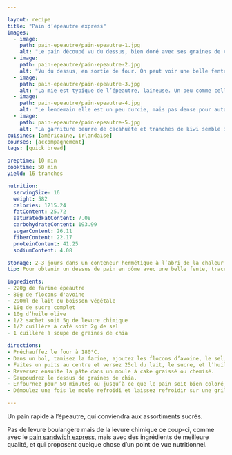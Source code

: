 ```yaml
---

layout: recipe
title: "Pain d’épeautre express"
images:
  - image:
    path: pain-epeautre/pain-epeautre-1.jpg
    alt: "Le pain découpé vu du dessus, bien doré avec ses graines de chia. Sur la première tranche, du beurre de cacahuète. Sur les 2 autres, on est venu y ajouter des tranches de bananes."
  - image:
    path: pain-epeautre/pain-epeautre-2.jpg
    alt: "Vu du dessus, en sortie de four. On peut voir une belle fente sur quasiment toute la longueur, avec les graines de chia de part et d’autre."
  - image:
    path: pain-epeautre/pain-epeautre-3.jpg
    alt: "La mie est typique de l’épeautre, laineuse. Un peu comme celle d’un banana bread."
  - image:
    path: pain-epeautre/pain-epeautre-4.jpg
    alt: "Le lendemain elle est un peu durcie, mais pas dense pour autant."
  - image:
    path: pain-epeautre/pain-epeautre-5.jpg
    alt: "La garniture beurre de cacahuète et tranches de kiwi semble improbable mais cela fonctionne extrêmement bien, l’acidité du kiwi venant trancher le gras du beurre tartiné."
cuisines: [américaine, irlandaise]
courses: [accompagnement]
tags: [quick bread]

preptime: 10 min
cooktime: 50 min
yield: 16 tranches

nutrition:
  servingSize: 16
  weight: 582
  calories: 1215.24
  fatContent: 25.72
  saturatedFatContent: 7.08
  carbohydrateContent: 193.99
  sugarContent: 26.11
  fiberContent: 22.17
  proteinContent: 41.25
  sodiumContent: 4.08

storage: 2–3 jours dans un conteneur hermétique à l’abri de la chaleur et de la lumière.
tip: Pour obtenir un dessus de pain en dôme avec une belle fente, tracez une ligne avec quelques gouttes d’huile si vous ne le sentez pas de l’inciser. 

ingredients:
- 220g de farine épeautre
- 80g de flocons d'avoine
- 290ml de lait ou boisson végétale
- 10g de sucre complet
- 10g d’huile olive
- 1/2 sachet soit 5g de levure chimique
- 1/2 cuillère à café soit 2g de sel
- 1 cuillère à soupe de graines de chia

directions:
- Préchauffez le four à 180°C.
- Dans un bol, tamisez la farine, ajoutez les flocons d’avoine, le sel, la levure. Mélangez.
- Faites un puits au centre et versez 25cl du lait, le sucre, et l’huile d’olive. Mélangez le tout en humidifiant vos mains ou à l’aide d’une cuillère en bois, en faisant des mouvements circulaires jusqu’à obtenir une pâte homogène sans grumeau. Si elle vous paraît trop dense, ajoutez du lait petit à petit – il est toujours possible d’en ajouter, mais pas d’en retirer.
- Reversez ensuite la pâte dans un moule à cake graissé ou chemisé.
- Saupoudrez le dessus de graines de chia.
- Enfournez pour 50 minutes ou jusqu’à ce que le pain soit bien coloré, son dessus craquelé sur quasiment toute la longueur, et que la pointe d’un couteau ressorte avec quelques flocons de mie.
- Démoulez une fois le moule refroidi et laissez refroidir sur une grille. 

---
```


Un pain rapide à l’épeautre, qui conviendra aux assortiments sucrés. 

Pas de levure boulangère mais de la levure chimique ce coup-ci, comme avec le [pain sandwich express](pain-express.html), mais avec des ingrédients de meilleure qualité, et qui proposent quelque chose d’un point de vue nutritionnel.